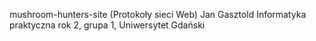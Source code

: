 mushroom-hunters-site (Protokoły sieci Web)
Jan Gasztold
Informatyka praktyczna rok 2, grupa 1, Uniwersytet Gdański